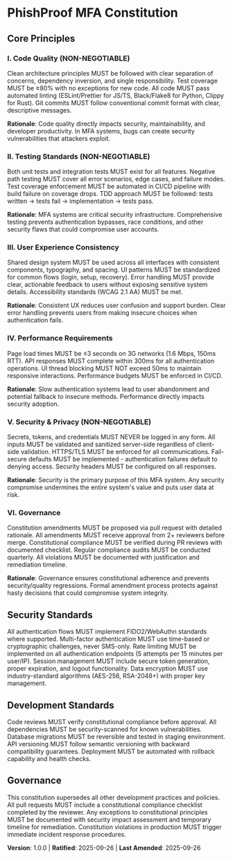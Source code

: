 # PhishProof MFA Constitution

## Core Principles

### I. Code Quality (NON-NEGOTIABLE)
Clean architecture principles MUST be followed with clear separation of concerns, dependency inversion, and single responsibility. Test coverage MUST be ≥80% with no exceptions for new code. All code MUST pass automated linting (ESLint/Prettier for JS/TS, Black/Flake8 for Python, Clippy for Rust). Git commits MUST follow conventional commit format with clear, descriptive messages.

**Rationale**: Code quality directly impacts security, maintainability, and developer productivity. In MFA systems, bugs can create security vulnerabilities that attackers exploit.

### II. Testing Standards (NON-NEGOTIABLE)
Both unit tests and integration tests MUST exist for all features. Negative path testing MUST cover all error scenarios, edge cases, and failure modes. Test coverage enforcement MUST be automated in CI/CD pipeline with build failure on coverage drops. TDD approach MUST be followed: tests written → tests fail → implementation → tests pass.

**Rationale**: MFA systems are critical security infrastructure. Comprehensive testing prevents authentication bypasses, race conditions, and other security flaws that could compromise user accounts.

### III. User Experience Consistency
Shared design system MUST be used across all interfaces with consistent components, typography, and spacing. UI patterns MUST be standardized for common flows (login, setup, recovery). Error handling MUST provide clear, actionable feedback to users without exposing sensitive system details. Accessibility standards (WCAG 2.1 AA) MUST be met.

**Rationale**: Consistent UX reduces user confusion and support burden. Clear error handling prevents users from making insecure choices when authentication fails.

### IV. Performance Requirements
Page load times MUST be ≤3 seconds on 3G networks (1.6 Mbps, 150ms RTT). API responses MUST complete within 300ms for all authentication operations. UI thread blocking MUST NOT exceed 50ms to maintain responsive interactions. Performance budgets MUST be enforced in CI/CD.

**Rationale**: Slow authentication systems lead to user abandonment and potential fallback to insecure methods. Performance directly impacts security adoption.

### V. Security & Privacy (NON-NEGOTIABLE)
Secrets, tokens, and credentials MUST NEVER be logged in any form. All inputs MUST be validated and sanitized server-side regardless of client-side validation. HTTPS/TLS MUST be enforced for all communications. Fail-secure defaults MUST be implemented - authentication failures default to denying access. Security headers MUST be configured on all responses.

**Rationale**: Security is the primary purpose of this MFA system. Any security compromise undermines the entire system's value and puts user data at risk.

### VI. Governance
Constitution amendments MUST be proposed via pull request with detailed rationale. All amendments MUST receive approval from 2+ reviewers before merge. Constitutional compliance MUST be verified during PR reviews with documented checklist. Regular compliance audits MUST be conducted quarterly. All violations MUST be documented with justification and remediation timeline.

**Rationale**: Governance ensures constitutional adherence and prevents security/quality regressions. Formal amendment process protects against hasty decisions that could compromise system integrity.

## Security Standards

All authentication flows MUST implement FIDO2/WebAuthn standards where supported. Multi-factor authentication MUST use time-based or cryptographic challenges, never SMS-only. Rate limiting MUST be implemented on all authentication endpoints (5 attempts per 15 minutes per user/IP). Session management MUST include secure token generation, proper expiration, and logout functionality. Data encryption MUST use industry-standard algorithms (AES-256, RSA-2048+) with proper key management.

## Development Standards

Code reviews MUST verify constitutional compliance before approval. All dependencies MUST be security-scanned for known vulnerabilities. Database migrations MUST be reversible and tested in staging environment. API versioning MUST follow semantic versioning with backward compatibility guarantees. Deployment MUST be automated with rollback capability and health checks.

## Governance

This constitution supersedes all other development practices and policies. All pull requests MUST include a constitutional compliance checklist completed by the reviewer. Any exceptions to constitutional principles MUST be documented with security impact assessment and temporary timeline for remediation. Constitution violations in production MUST trigger immediate incident response procedures.

**Version**: 1.0.0 | **Ratified**: 2025-09-26 | **Last Amended**: 2025-09-26